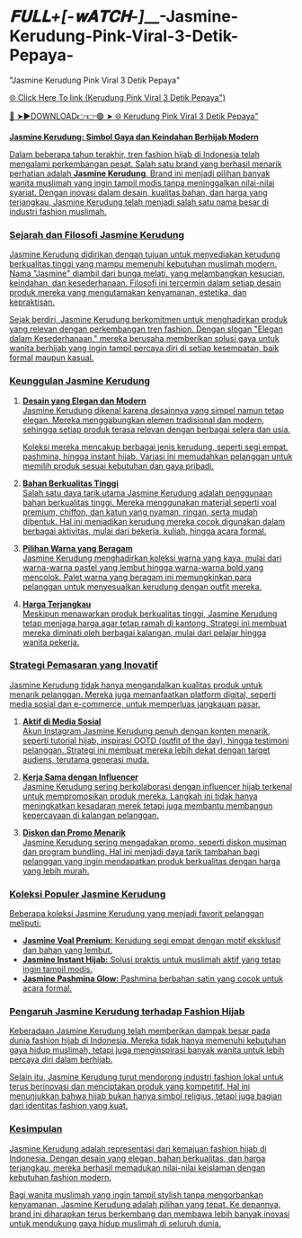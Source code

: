 #    _𝐅𝐔𝐋𝐋+[-𝐰𝐀𝐓𝐂𝐇-]___-Jasmine-Kerudung-Pink-Viral-3-Detik-Pepaya-
"Jasmine Kerudung Pink Viral 3 Detik Pepaya"

<a href="https://ari1.kelepiryazlik.com/drtdtr457"> 🌐 Click Here To link (Kerudung Pink Viral 3 Detik Pepaya")

🔴 ➤►DOWNLOAD👉👉🟢 ➤  <a href="https://ari1.kelepiryazlik.com/drtdtr457"> 🌐 Kerudung Pink Viral 3 Detik Pepaya"

**Jasmine Kerudung: Simbol Gaya dan Keindahan Berhijab Modern**  

Dalam beberapa tahun terakhir, tren fashion hijab di Indonesia telah mengalami perkembangan pesat. Salah satu brand yang berhasil menarik perhatian adalah **Jasmine Kerudung**. Brand ini menjadi pilihan banyak wanita muslimah yang ingin tampil modis tanpa meninggalkan nilai-nilai syariat. Dengan inovasi dalam desain, kualitas bahan, dan harga yang terjangkau, Jasmine Kerudung telah menjadi salah satu nama besar di industri fashion muslimah.  

### **Sejarah dan Filosofi Jasmine Kerudung**  

Jasmine Kerudung didirikan dengan tujuan untuk menyediakan kerudung berkualitas tinggi yang mampu memenuhi kebutuhan muslimah modern. Nama "Jasmine" diambil dari bunga melati, yang melambangkan kesucian, keindahan, dan kesederhanaan. Filosofi ini tercermin dalam setiap desain produk mereka yang mengutamakan kenyamanan, estetika, dan kepraktisan.  

Sejak berdiri, Jasmine Kerudung berkomitmen untuk menghadirkan produk yang relevan dengan perkembangan tren fashion. Dengan slogan "Elegan dalam Kesederhanaan," mereka berusaha memberikan solusi gaya untuk wanita berhijab yang ingin tampil percaya diri di setiap kesempatan, baik formal maupun kasual.  

### **Keunggulan Jasmine Kerudung**  

1. **Desain yang Elegan dan Modern**  
   Jasmine Kerudung dikenal karena desainnya yang simpel namun tetap elegan. Mereka menggabungkan elemen tradisional dan modern, sehingga setiap produk terasa relevan dengan berbagai selera dan usia.  

   Koleksi mereka mencakup berbagai jenis kerudung, seperti segi empat, pashmina, hingga instant hijab. Variasi ini memudahkan pelanggan untuk memilih produk sesuai kebutuhan dan gaya pribadi.  

2. **Bahan Berkualitas Tinggi**  
   Salah satu daya tarik utama Jasmine Kerudung adalah penggunaan bahan berkualitas tinggi. Mereka menggunakan material seperti voal premium, chiffon, dan katun yang nyaman, ringan, serta mudah dibentuk. Hal ini menjadikan kerudung mereka cocok digunakan dalam berbagai aktivitas, mulai dari bekerja, kuliah, hingga acara formal.  

3. **Pilihan Warna yang Beragam**  
   Jasmine Kerudung menghadirkan koleksi warna yang kaya, mulai dari warna-warna pastel yang lembut hingga warna-warna bold yang mencolok. Palet warna yang beragam ini memungkinkan para pelanggan untuk menyesuaikan kerudung dengan outfit mereka.  

4. **Harga Terjangkau**  
   Meskipun menawarkan produk berkualitas tinggi, Jasmine Kerudung tetap menjaga harga agar tetap ramah di kantong. Strategi ini membuat mereka diminati oleh berbagai kalangan, mulai dari pelajar hingga wanita pekerja.  

### **Strategi Pemasaran yang Inovatif**  

Jasmine Kerudung tidak hanya mengandalkan kualitas produk untuk menarik pelanggan. Mereka juga memanfaatkan platform digital, seperti media sosial dan e-commerce, untuk memperluas jangkauan pasar.  

1. **Aktif di Media Sosial**  
   Akun Instagram Jasmine Kerudung penuh dengan konten menarik, seperti tutorial hijab, inspirasi OOTD (outfit of the day), hingga testimoni pelanggan. Strategi ini membuat mereka lebih dekat dengan target audiens, terutama generasi muda.  

2. **Kerja Sama dengan Influencer**  
   Jasmine Kerudung sering berkolaborasi dengan influencer hijab terkenal untuk mempromosikan produk mereka. Langkah ini tidak hanya meningkatkan kesadaran merek tetapi juga membantu membangun kepercayaan di kalangan pelanggan.  

3. **Diskon dan Promo Menarik**  
   Jasmine Kerudung sering mengadakan promo, seperti diskon musiman dan program bundling. Hal ini menjadi daya tarik tambahan bagi pelanggan yang ingin mendapatkan produk berkualitas dengan harga yang lebih murah.  

### **Koleksi Populer Jasmine Kerudung**  

Beberapa koleksi Jasmine Kerudung yang menjadi favorit pelanggan meliputi:  
- **Jasmine Voal Premium:** Kerudung segi empat dengan motif eksklusif dan bahan yang lembut.  
- **Jasmine Instant Hijab:** Solusi praktis untuk muslimah aktif yang tetap ingin tampil modis.  
- **Jasmine Pashmina Glow:** Pashmina berbahan satin yang cocok untuk acara formal.  

### **Pengaruh Jasmine Kerudung terhadap Fashion Hijab**  

Keberadaan Jasmine Kerudung telah memberikan dampak besar pada dunia fashion hijab di Indonesia. Mereka tidak hanya memenuhi kebutuhan gaya hidup muslimah, tetapi juga menginspirasi banyak wanita untuk lebih percaya diri dalam berhijab.  

Selain itu, Jasmine Kerudung turut mendorong industri fashion lokal untuk terus berinovasi dan menciptakan produk yang kompetitif. Hal ini menunjukkan bahwa hijab bukan hanya simbol religius, tetapi juga bagian dari identitas fashion yang kuat.  

### **Kesimpulan**  

Jasmine Kerudung adalah representasi dari kemajuan fashion hijab di Indonesia. Dengan desain yang elegan, bahan berkualitas, dan harga terjangkau, mereka berhasil memadukan nilai-nilai keislaman dengan kebutuhan fashion modern.  

Bagi wanita muslimah yang ingin tampil stylish tanpa mengorbankan kenyamanan, Jasmine Kerudung adalah pilihan yang tepat. Ke depannya, brand ini diharapkan terus berkembang dan membawa lebih banyak inovasi untuk mendukung gaya hidup muslimah di seluruh dunia.
